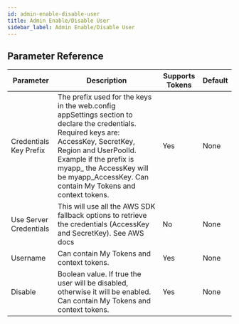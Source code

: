 ```yaml
---
id: admin-enable-disable-user
title: Admin Enable/Disable User
sidebar_label: Admin Enable/Disable User
---
```





## Parameter Reference
| Parameter | Description | Supports Tokens | Default |
| -- | -- | -- | -- |
| Credentials Key Prefix | The prefix used for the keys in the web.config appSettings section to declare the credentials. Required keys are: AccessKey, SecretKey, Region and UserPoolId. Example if the prefix is myapp_ the AccessKey will be myapp_AccessKey. Can contain My Tokens and context tokens. | Yes | None |
| Use Server Credentials | This will use all the AWS SDK fallback options to retrieve the credentials (AccessKey and SecretKey). See AWS docs | No | None |
| Username | Can contain My Tokens and context tokens. | Yes | None |
| Disable | Boolean value. If true the user will be disabled, otherwise it will be enabled. Can contain My Tokens and context tokens. | Yes | None |
